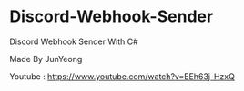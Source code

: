 # Discord-Webhook-Sender
Discord Webhook Sender With C#

Made By JunYeong

Youtube : https://www.youtube.com/watch?v=EEh63j-HzxQ
